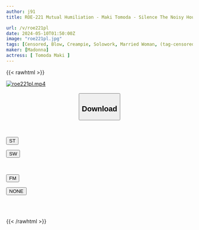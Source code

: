```yaml
---
author: j91
title: ROE-221 Mutual Humiliation - Maki Tomoda - Silence The Noisy Housewife Next Door Who Always Complains With Her Dick.

url: /v/roe221pl
date: 2024-05-10T01:50:00Z
image: "roe221pl.jpg"
tags: [Censored, Blow, Creampie, Solowork, Married Woman, (tag-censored), Mature Woman	]
maker: [Madonna]
actress: [ Tomoda Maki ]
---
```



{{< rawhtml >}}

<div class="video" data-videoid="AJ9Kw6vBgacXXX4">
    <a href="javascript:;">
        <img src="/v/roe221pl/roe221pl.jpg" width="WIDTH" height="HEIGHT" alt="roe221pl.mp4" loading="lazy">
    </a>
</div>

<script type="text/javascript" src="https://j91.asia/asset/on-demand-st.js"></script>

<br>
  <link rel="stylesheet" href="https://j91.asia/asset/bs5.css">
  
  <center>
  <button class="btn btn-primary" type="button" data-bs-toggle="collapse" data-bs-target=".multi-collapse" aria-expanded="false" aria-controls="multiCollapseExample1 multiCollapseExample2"><h2>Download</h2></button></center>
</p>
<div class="row">
  <div class="col">
    <div class="collapse multi-collapse" id="multiCollapseExample1">
      <div class="card card-body">
	      	      <br>
<div class="buttons">  
<p><a href="https://streamtape.to/v/AJ9Kw6vBgacXXX4" target="_blank"><button class="btn-hover color-3"><i class="fa fa-download"></i> ST</button></a></p>
<p><a href="https://asnwish.com/bfm6ovli89vm" target="_blank"><button class="btn-hover color-2"><i class="fa fa-download"></i> SW</button></a></p></div>
    </div>
  </div>
</div>
  <div class="col">
    <div class="collapse multi-collapse" id="multiCollapseExample2">
      <div class="card card-body">
	      <br>
<div class="buttons">
<p><a href="https://filemoon.sx/d/ve202ovgtf33"><button class="btn-hover color-8"><i class="fa fa-download"></i> FM</button></a></p>
<p><a href="javascript:;"><button class="btn-hover color-9"><i class="fa fa-download"></i> NONE</button></a></p></div>
<br><br>
      </div>
    </div>
  </div>
</div>

{{< /rawhtml >}}